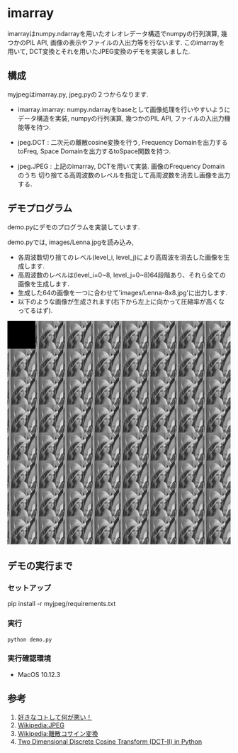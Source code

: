 # imarray

imarrayはnumpy.ndarrayを用いたオレオレデータ構造でnumpyの行列演算, 幾つかのPIL API, 画像の表示やファイルの入出力等を行ないます. 
このimarrayを用いて, DCT変換とそれを用いたJPEG変換のデモを実装しました. 


## 構成

myjpegはimarray.py, jpeg.pyの２つからなります.
* imarray.imarray: numpy.ndarrayをbaseとして画像処理を行いやすいようにデータ構造を実装,
                   numpyの行列演算, 幾つかのPIL API, ファイルの入出力機能等を持つ.

* jpeg.DCT       : 二次元の離散cosine変換を行う, 
                   Frequency Domainを出力するtoFreq,
                   Space Domainを出力するtoSpace関数を持つ.

* jpeg.JPEG      : 上記のimarray, DCTを用いて実装. 画像のFrequency Domainのうち
                   切り捨てる高周波数のレベルを指定して高周波数を消去し画像を出力する.


## デモプログラム

demo.pyにデモのプログラムを実装しています.

demo.pyでは, images/Lenna.jpgを読み込み,

* 各周波数切り捨てのレベル(level\_i, level\_j)により高周波を消去した画像を生成します.
* 高周波数のレベルは(level\_i=0\~8, level\_j=0~8)64段階あり、それら全ての画像を生成します.
* 生成した64の画像を一つに合わせて'images/Lenna-8x8.jpg'に出力します.
* 以下のような画像が生成されます(右下から左上に向かって圧縮率が高くなってるはず).

![実行例](https://github.com/cozysfc/imarray/blob/master/images/Lenna_jpeg_example_8x8_concatenated.jpg)

## デモの実行まで

### セットアップ

pip install -r myjpeg/requirements.txt


### 実行

```
python demo.py
```


### 実行確認環境

* MacOS 10.12.3


## 参考

1. [好きなコトして何が悪い！](http://tony-mooori.blogspot.jp/2016/02/dctpythonpython.html)
2. [Wikipedia:JPEG](https://ja.wikipedia.org/wiki/JPEG)
3. [Wikipedia:離散コサイン変換](https://ja.wikipedia.org/wiki/%E9%9B%A2%E6%95%A3%E3%82%B3%E3%82%B5%E3%82%A4%E3%83%B3%E5%A4%89%E6%8F%9B)
4. [Two Dimensional Discrete Cosine Transform (DCT-II) in Python](http://www.answermysearches.com/two-dimensional-discrete-cosine-transform-dct-ii-in-python/350/)
